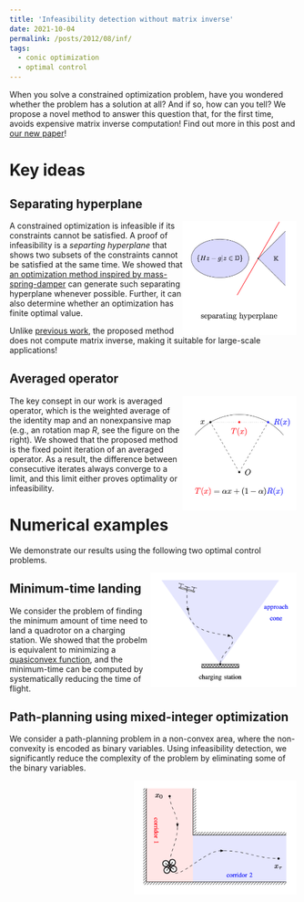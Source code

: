 ```yaml
---
title: 'Infeasibility detection without matrix inverse'
date: 2021-10-04
permalink: /posts/2012/08/inf/
tags:
  - conic optimization
  - optimal control
---
```


When you solve a constrained optimization problem, have you wondered whether the problem has a solution at all? And if so, how can you tell? We propose a novel method to answer this question that, for the first time, avoids expensive matrix inverse computation! Find out more in this post and [our new paper](https://arxiv.org/pdf/2109.02756.pdf)! 

# Key ideas

## Separating hyperplane

<img src="/images/separate.png" width="200" height="200" img align='right'>

A constrained optimization is infeasible if its constraints cannot be satisfied. A proof of infeasibility is a <em>separting hyperplane</em> that shows two subsets of the constraints cannot be satisfied at the same time. We showed that [an optimization method inspired by mass-spring-damper](/_posts/2021-10-03-pipg) can generate such separating hyperplane whenever possible. Further, it can also determine whether an optimization has finite optimal value.

Unlike [previous work](https://link.springer.com/article/10.1007/s10957-019-01575-y), the proposed method does not compute matrix inverse, making it suitable for large-scale applications!

## Averaged operator

<img src="/images/operator.png" width="200" height="200" img align='right' title="Moreau's decomposition">

The key consept in our work is averaged operator, which is the weighted average of the identity map and an nonexpansive map (e.g., an rotation map $R$, see the figure on the right). We showed that the proposed method is the fixed point iteration of an averaged operator. As a result, the difference between consecutive iterates always converge to a limit, and this limit either proves optimality or infeasibility.

# Numerical examples

We demonstrate our results using the following two optimal control problems.

<img src="/images/landing.png" width="256" height="200" img align='right'>

## Minimum-time landing

We consider the problem of finding the minimum amount of time need to land a quadrotor on a charging station. We showed that the probelm is equivalent to minimizing a [quasiconvex function](https://en.wikipedia.org/wiki/Quasiconvex_function), and the minimum-time can be computed by systematically reducing the time of flight.



## Path-planning using mixed-integer optimization

We consider a path-planning problem in a non-convex area, where the non-convexity is encoded as binary variables. Using infeasibility detection, we significantly reduce the complexity of the problem by eliminating some of the binary variables. 

<img src="/images/mixed.png" width="286" height="200" img align='right'>

